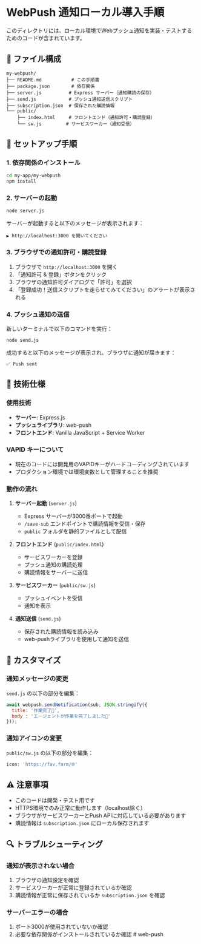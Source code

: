 # WebPush 通知ローカル導入手順

このディレクトリには、ローカル環境でWebプッシュ通知を実装・テストするためのコードが含まれています。

## 📁 ファイル構成

```
my-webpush/
├── README.md           # この手順書
├── package.json        # 依存関係
├── server.js          # Express サーバー（通知購読の保存）
├── send.js            # プッシュ通知送信スクリプト
├── subscription.json  # 保存された購読情報
└── public/
    ├── index.html     # フロントエンド（通知許可・購読登録）
    └── sw.js         # サービスワーカー（通知受信）
```

## 🚀 セットアップ手順

### 1. 依存関係のインストール

```bash
cd my-app/my-webpush
npm install
```

### 2. サーバーの起動

```bash
node server.js
```

サーバーが起動すると以下のメッセージが表示されます：
```
▶ http://localhost:3000 を開いてください
```

### 3. ブラウザでの通知許可・購読登録

1. ブラウザで `http://localhost:3000` を開く
2. 「通知許可 & 登録」ボタンをクリック
3. ブラウザの通知許可ダイアログで「許可」を選択
4. 「登録成功！送信スクリプトを走らせてみてください」のアラートが表示される

### 4. プッシュ通知の送信

新しいターミナルで以下のコマンドを実行：

```bash
node send.js
```

成功すると以下のメッセージが表示され、ブラウザに通知が届きます：
```
✅ Push sent
```

## 🔧 技術仕様

### 使用技術
- **サーバー**: Express.js
- **プッシュライブラリ**: web-push
- **フロントエンド**: Vanilla JavaScript + Service Worker

### VAPID キーについて
- 現在のコードには開発用のVAPIDキーがハードコーディングされています
- プロダクション環境では環境変数として管理することを推奨

### 動作の流れ

1. **サーバー起動** (`server.js`)
   - Express サーバーが3000番ポートで起動
   - `/save-sub` エンドポイントで購読情報を受信・保存
   - `public` フォルダを静的ファイルとして配信

2. **フロントエンド** (`public/index.html`)
   - サービスワーカーを登録
   - プッシュ通知の購読処理
   - 購読情報をサーバーに送信

3. **サービスワーカー** (`public/sw.js`)
   - プッシュイベントを受信
   - 通知を表示

4. **通知送信** (`send.js`)
   - 保存された購読情報を読み込み
   - web-pushライブラリを使用して通知を送信

## 🎯 カスタマイズ

### 通知メッセージの変更
`send.js` の以下の部分を編集：

```javascript
await webpush.sendNotification(sub, JSON.stringify({
  title: '作業完了👏',
  body : 'エージェントが作業を完了しました🚀'
}));
```

### 通知アイコンの変更
`public/sw.js` の以下の部分を編集：

```javascript
icon: 'https://fav.farm/🌐'
```

## ⚠️ 注意事項

- このコードは開発・テスト用です
- HTTPS環境でのみ正常に動作します（localhost除く）
- ブラウザがサービスワーカーとPush APIに対応している必要があります
- 購読情報は `subscription.json` にローカル保存されます

## 🔍 トラブルシューティング

### 通知が表示されない場合
1. ブラウザの通知設定を確認
2. サービスワーカーが正常に登録されているか確認
3. 購読情報が正常に保存されているか `subscription.json` を確認

### サーバーエラーの場合
1. ポート3000が使用されていないか確認
2. 必要な依存関係がインストールされているか確認 # web-push
